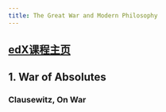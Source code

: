 ```yaml
---
title: The Great War and Modern Philosophy
---
```


## [edX课程主页](https://learning.edx.org/course/course-v1:KULeuvenX+GRAPHx+1T2017/home) 

## 1. War of Absolutes
### Clausewitz, On War
